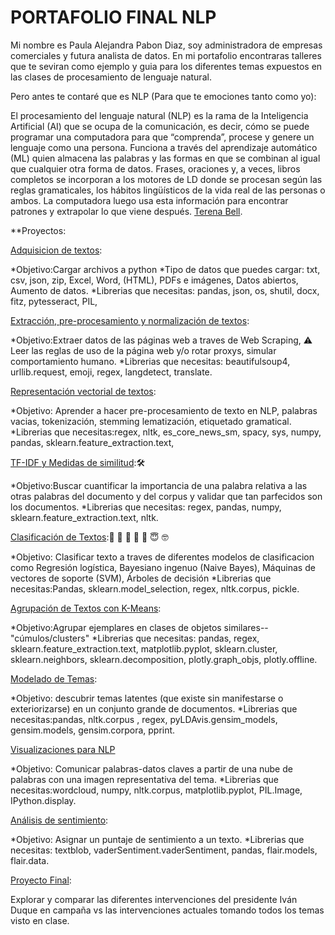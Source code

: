 # PORTAFOLIO FINAL NLP

Mi nombre es Paula Alejandra Pabon Diaz, soy administradora de empresas comerciales y futura analista de datos.
En mi portafolio encontraras talleres que te seviran como ejemplo y guia para los diferentes temas expuestos en las clases de procesamiento de lenguaje natural. 

Pero antes te contaré que es NLP (Para que te emociones tanto como yo): 

El procesamiento del lenguaje natural (NLP) es la rama de la Inteligencia Artificial (AI) que se ocupa de la comunicación, es decir, cómo se puede programar una computadora para que “comprenda”, procese y genere un lenguaje como una persona. Funciona a través del aprendizaje automático (ML) quien almacena las palabras y las formas en que se combinan al igual que cualquier otra forma de datos. Frases, oraciones y, a veces, libros completos se incorporan a los motores de LD donde se procesan según las reglas gramaticales, los hábitos lingüísticos de la vida real de las personas o ambos. La computadora luego usa esta información para encontrar patrones y extrapolar lo que viene después.
[Terena Bell](https://cio.com.mx/funciona-procesamiento-del-lenguaje-natural-en-inteligencia-artificial/).

  
**Proyectos:

[Adquisicion de textos](https://github.com/Paulapabondiaz/NLP_PORTAFOLIO/blob/main/Taller%20N%C2%B0%202%20Leer%20archivos%20en%20Python): 

*Objetivo:Cargar archivos a python
*Tipo de datos que puedes cargar: txt, csv, json, zip, Excel, Word, (HTML), PDFs e imágenes, Datos abiertos, Aumento de datos.
*Librerias que necesitas: pandas, json, os, shutil, docx, fitz, pytesseract, PIL, 


[Extracción, pre-procesamiento y normalización de textos](https://github.com/Paulapabondiaz/NLP_PORTAFOLIO/blob/main/Taller%20N%C2%B03%20WebScraping):

*Objetivo:Extraer datos de las páginas web a traves de Web Scraping, ⚠️ Leer las reglas de uso de la página web y/o rotar proxys, simular comportamiento humano.
*Librerias que necesitas: beautifulsoup4, urllib.request, emoji, regex, langdetect,  translate.

[Representación vectorial de textos](https://github.com/Paulapabondiaz/NLP_PORTAFOLIO/blob/main/Taller%20%234.ipynb):

*Objetivo: Aprender a hacer pre-procesamiento de texto en NLP, palabras vacias, tokenización, stemming lematización, etiquetado gramatical.
*Librerias que necesitas:regex, nltk, es_core_news_sm, spacy, sys, numpy, pandas, sklearn.feature_extraction.text, 

[TF-IDF y Medidas de similitud](https://github.com/Paulapabondiaz/NLP_PORTAFOLIO/blob/main/taller%20%235.ipynb):🛠️

*Objetivo:Buscar cuantificar la importancia de una palabra relativa a las otras palabras del documento y del corpus y validar que tan parfecidos son los documentos.
*Librerias que necesitas: regex, pandas, numpy, sklearn.feature_extraction.text, nltk.

[Clasificación de Textos](https://github.com/Paulapabondiaz/NLP_PORTAFOLIO/blob/main/taller7.ipynb):🧠   🤔 🤔 🤔   🚀  😇  🤓  

*Objetivo: Clasificar texto a traves de diferentes modelos de clasificacion como Regresión logística, Bayesiano ingenuo (Naive Bayes), Máquinas de vectores de soporte (SVM), Árboles de decisión
*Librerias que necesitas:Pandas, sklearn.model_selection, regex, nltk.corpus, pickle.


[Agrupación de Textos con K-Means](https://github.com/Paulapabondiaz/NLP_PORTAFOLIO/blob/main/taller8%20(1).ipynb):

*Objetivo:Agrupar ejemplares en clases de objetos similares-- "cúmulos/clusters"
*Librerias que necesitas: pandas, regex, sklearn.feature_extraction.text, matplotlib.pyplot, sklearn.cluster, sklearn.neighbors, sklearn.decomposition, plotly.graph_objs, plotly.offline.

[Modelado de Temas](https://github.com/Paulapabondiaz/NLP_PORTAFOLIO/blob/main/taller9%20(1).ipynb):

*Objetivo: descubrir temas latentes (que existe sin manifestarse o exteriorizarse) en un conjunto grande de documentos.
*Librerias que necesitas:pandas, nltk.corpus , regex, pyLDAvis.gensim_models, gensim.models, gensim.corpora, pprint.

[Visualizaciones para NLP](https://github.com/Paulapabondiaz/NLP_PORTAFOLIO/blob/main/taller%2010.ipynb)

*Objetivo: Comunicar palabras-datos claves a partir de una nube de palabras con una imagen representativa del tema. 
*Librerias que necesitas:wordcloud, numpy, nltk.corpus, matplotlib.pyplot, PIL.Image, IPython.display.

[Análisis de sentimiento](https://github.com/Paulapabondiaz/NLP_PORTAFOLIO/blob/main/taller12%20(1).ipynb):

*Objetivo: Asignar un puntaje de sentimiento a un texto.
*Librerias que necesitas: textblob, vaderSentiment.vaderSentiment, pandas, flair.models, flair.data.

[Proyecto Final](https://github.com/Paulapabondiaz/NLP_PORTAFOLIO/blob/main/proyecto%20final.ipynb):

Explorar y comparar las diferentes intervenciones del presidente Iván Duque en campaña vs  las intervenciones actuales tomando todos los temas visto en clase. 





